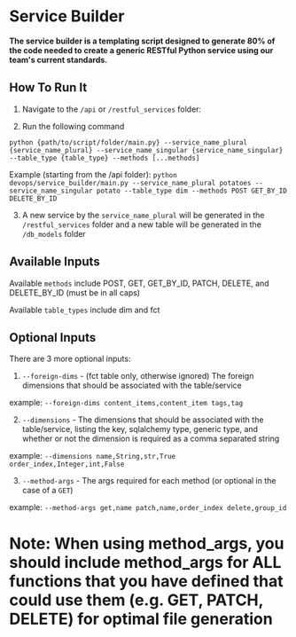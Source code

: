 # Service Builder
**The service builder is a templating script designed to generate 80% of the code needed to create a generic RESTful Python service using our team's current standards.**

## How To Run It

1) Navigate to the `/api` or `/restful_services` folder:

2) Run the following command

`python {path/to/script/folder/main.py} --service_name_plural {service_name_plural} --service_name_singular {service_name_singular} --table_type {table_type} --methods [...methods]`

Example (starting from the /api folder): `python devops/service_builder/main.py --service_name_plural potatoes --service_name_singular potato --table_type dim --methods POST GET_BY_ID DELETE_BY_ID`

3) A new service by the `service_name_plural` will be generated in the `/restful_services` folder and a new table will be generated in the `/db_models` folder

## Available Inputs

Available `methods` include POST, GET, GET_BY_ID, PATCH, DELETE, and DELETE_BY_ID (must be in all caps)

Available `table_types` include dim and fct

## Optional Inputs

There are 3 more optional inputs:

1) `--foreign-dims` - (fct table only, otherwise ignored) The foreign dimensions that should be associated with the table/service

example: `--foreign-dims content_items,content_item tags,tag`

2) `--dimensions` - The dimensions that should be associated with the table/service, listing the key, sqlalchemy type, generic type, and whether or not the dimension is required as a comma separated string

example: `--dimensions name,String,str,True order_index,Integer,int,False`

3) `--method-args` - The args required for each method (or optional in the case of a `GET`)

example: `--method-args get,name patch,name,order_index delete,group_id`

# Note: When using method_args, you should include method_args for ALL functions that you have defined that could use them (e.g. GET, PATCH, DELETE) for optimal file generation
